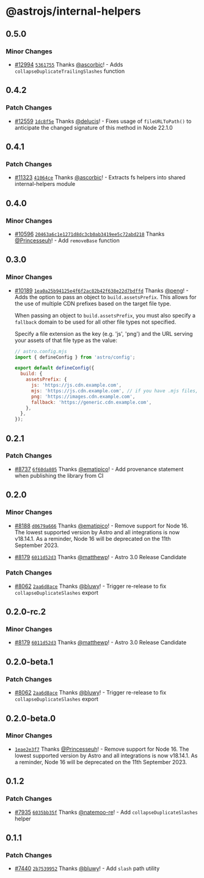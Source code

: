 # @astrojs/internal-helpers

## 0.5.0

### Minor Changes

- [#12994](https://github.com/withastro/astro/pull/12994) [`5361755`](https://github.com/withastro/astro/commit/536175528dbbe75aa978d615ba2517b64bad7879) Thanks [@ascorbic](https://github.com/ascorbic)! - Adds `collapseDuplicateTrailingSlashes` function

## 0.4.2

### Patch Changes

- [#12559](https://github.com/withastro/astro/pull/12559) [`1dc8f5e`](https://github.com/withastro/astro/commit/1dc8f5eb7c515c89aadc85cfa0a300d4f65e8671) Thanks [@delucis](https://github.com/delucis)! - Fixes usage of `fileURLToPath()` to anticipate the changed signature of this method in Node 22.1.0

## 0.4.1

### Patch Changes

- [#11323](https://github.com/withastro/astro/pull/11323) [`41064ce`](https://github.com/withastro/astro/commit/41064cee78c1cccd428f710a24c483aeb275fd95) Thanks [@ascorbic](https://github.com/ascorbic)! - Extracts fs helpers into shared internal-helpers module

## 0.4.0

### Minor Changes

- [#10596](https://github.com/withastro/astro/pull/10596) [`20463a6c1e1271d8dc3cb0ab3419ee5c72abd218`](https://github.com/withastro/astro/commit/20463a6c1e1271d8dc3cb0ab3419ee5c72abd218) Thanks [@Princesseuh](https://github.com/Princesseuh)! - Add `removeBase` function

## 0.3.0

### Minor Changes

- [#10189](https://github.com/withastro/astro/pull/10189) [`1ea0a25b94125e4f6f2ac82b42f638e22d7bdffd`](https://github.com/withastro/astro/commit/1ea0a25b94125e4f6f2ac82b42f638e22d7bdffd) Thanks [@peng](https://github.com/peng)! - Adds the option to pass an object to `build.assetsPrefix`. This allows for the use of multiple CDN prefixes based on the target file type.

  When passing an object to `build.assetsPrefix`, you must also specify a `fallback` domain to be used for all other file types not specified.

  Specify a file extension as the key (e.g. 'js', 'png') and the URL serving your assets of that file type as the value:

  ```js
  // astro.config.mjs
  import { defineConfig } from 'astro/config';

  export default defineConfig({
    build: {
      assetsPrefix: {
        js: 'https://js.cdn.example.com',
        mjs: 'https://js.cdn.example.com', // if you have .mjs files, you must add a new entry like this
        png: 'https://images.cdn.example.com',
        fallback: 'https://generic.cdn.example.com',
      },
    },
  });
  ```

## 0.2.1

### Patch Changes

- [#8737](https://github.com/withastro/astro/pull/8737) [`6f60da805`](https://github.com/withastro/astro/commit/6f60da805e0014bc50dd07bef972e91c73560c3c) Thanks [@ematipico](https://github.com/ematipico)! - Add provenance statement when publishing the library from CI

## 0.2.0

### Minor Changes

- [#8188](https://github.com/withastro/astro/pull/8188) [`d0679a666`](https://github.com/withastro/astro/commit/d0679a666f37da0fca396d42b9b32bbb25d29312) Thanks [@ematipico](https://github.com/ematipico)! - Remove support for Node 16. The lowest supported version by Astro and all integrations is now v18.14.1. As a reminder, Node 16 will be deprecated on the 11th September 2023.

- [#8179](https://github.com/withastro/astro/pull/8179) [`6011d52d3`](https://github.com/withastro/astro/commit/6011d52d38e43c3e3d52bc3bc41a60e36061b7b7) Thanks [@matthewp](https://github.com/matthewp)! - Astro 3.0 Release Candidate

### Patch Changes

- [#8062](https://github.com/withastro/astro/pull/8062) [`2aa6d8ace`](https://github.com/withastro/astro/commit/2aa6d8ace398a41c2dec5473521d758816b08191) Thanks [@bluwy](https://github.com/bluwy)! - Trigger re-release to fix `collapseDuplicateSlashes` export

## 0.2.0-rc.2

### Minor Changes

- [#8179](https://github.com/withastro/astro/pull/8179) [`6011d52d3`](https://github.com/withastro/astro/commit/6011d52d38e43c3e3d52bc3bc41a60e36061b7b7) Thanks [@matthewp](https://github.com/matthewp)! - Astro 3.0 Release Candidate

## 0.2.0-beta.1

### Patch Changes

- [#8062](https://github.com/withastro/astro/pull/8062) [`2aa6d8ace`](https://github.com/withastro/astro/commit/2aa6d8ace398a41c2dec5473521d758816b08191) Thanks [@bluwy](https://github.com/bluwy)! - Trigger re-release to fix `collapseDuplicateSlashes` export

## 0.2.0-beta.0

### Minor Changes

- [`1eae2e3f7`](https://github.com/withastro/astro/commit/1eae2e3f7d693c9dfe91c8ccfbe606d32bf2fb81) Thanks [@Princesseuh](https://github.com/Princesseuh)! - Remove support for Node 16. The lowest supported version by Astro and all integrations is now v18.14.1. As a reminder, Node 16 will be deprecated on the 11th September 2023.

## 0.1.2

### Patch Changes

- [#7935](https://github.com/withastro/astro/pull/7935) [`6035bb35f`](https://github.com/withastro/astro/commit/6035bb35f222fc6a80b418f13998b21c59da85b6) Thanks [@natemoo-re](https://github.com/natemoo-re)! - Add `collapseDuplicateSlashes` helper

## 0.1.1

### Patch Changes

- [#7440](https://github.com/withastro/astro/pull/7440) [`2b7539952`](https://github.com/withastro/astro/commit/2b75399520bebfc537cca8204e483f0df3373904) Thanks [@bluwy](https://github.com/bluwy)! - Add `slash` path utility
